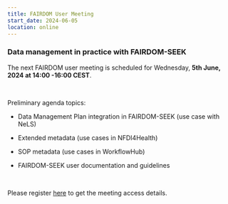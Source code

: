 ```yaml
---
title: FAIRDOM User Meeting
start_date: 2024-06-05
location: online
---
```


### Data management in practice with FAIRDOM-SEEK


The next FAIRDOM user meeting is scheduled for Wednesday, **5th June, 2024 at 14:00 -16:00 CEST**.

  &nbsp;

Preliminary agenda topics:

- Data Management Plan integration in FAIRDOM-SEEK (use case with NeLS)
  
- Extended metadata (use cases in NFDI4Health)
  
- SOP metadata (use cases in WorkflowHub)
  
- FAIRDOM-SEEK user documentation and guidelines 

  &nbsp;


Please register [here](https://kta-email.zoom.us/meeting/register/tJUqceqvrD4pGdHIFQmq3gFsWON2X5n8UNF6) to get the meeting access details.
